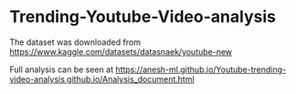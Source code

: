 # Trending-Youtube-Video-analysis

The dataset was downloaded from https://www.kaggle.com/datasets/datasnaek/youtube-new

Full analysis can be seen at  https://anesh-ml.github.io/Youtube-trending-video-analysis.github.io/Analysis_document.html













